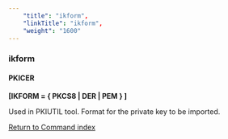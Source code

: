 ```yaml
---
    "title": "ikform",
    "linkTitle": "ikform",
    "weight": "1600"
---
```

<span id="ikform"></span>

### ikform

#### PKICER

****[IKFORM = { PKCS8 &#124; DER &#124; PEM } ]****

Used in PKIUTIL tool. Format for the private
key to be imported.

[Return to Command index](../../)
